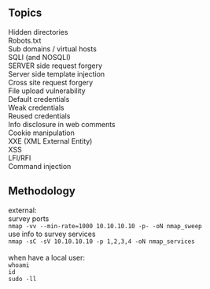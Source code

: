 ## Topics
Hidden directories<br>
Robots.txt<br>
Sub domains / virtual hosts<br>
SQLI (and NOSQLI)<br>
SERVER side request forgery<br>
Server side template injection<br>
Cross site request forgery<br>
File upload vulnerability<br>
Default credentials<br>
Weak credentials<br>
Reused credentials<br>
Info disclosure in web comments<br> 
Cookie manipulation<br>
XXE (XML External Entity)<br>
XSS<br>
LFI/RFI<br>
Command injection<br>

## Methodology
external:
<br>
survey ports<br>
`nmap -vv --min-rate=1000 10.10.10.10 -p- -oN nmap_sweep`<br>
use info to survey services<br>
`nmap -sC -sV 10.10.10.10 -p 1,2,3,4 -oN nmap_services`
<br>
<br>
when have a local user:<br>
`whoami`<br>
`id`<br>
`sudo -ll`<br>
